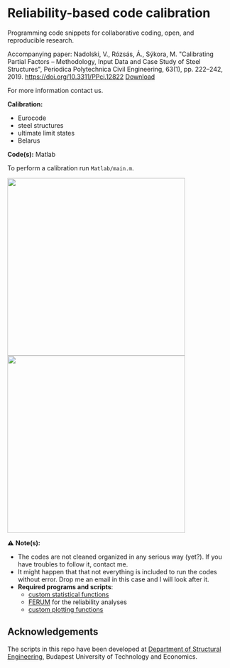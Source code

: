 Reliability-based code calibration
==============

Programming code snippets for collaborative coding, open, and reproducible research.

Accompanying paper:
Nadolski, V., Rózsás, Á., Sýkora, M. "Calibrating Partial Factors – Methodology, Input Data and Case Study of Steel Structures", Periodica Polytechnica Civil Engineering, 63(1), pp. 222–242, 2019. https://doi.org/10.3311/PPci.12822
[Download](https://pp.bme.hu/ci/article/download/12822/8234/)


For more information contact us.

__Calibration:__
* Eurocode
* steel structures
* ultimate limit states
* Belarus

__Code(s):__ Matlab

To perform a calibration run `Matlab/main.m`.

<img src = "Matlab/figures/compare_distinct_gamma_Q/sym_constant_single.png" width = "400" />
<img src = "Matlab/figures/compare_distinct_gamma_Q/sym_constant_distinct.png" width = "400" />

:warning: __Note(s):__ 
* The codes are not cleaned organized in any serious way (yet?). If you have troubles to follow it, contact me.
* It might happen that that not everything is included to run the codes without error. Drop me an email in this case and I will look after it.
* __Required programs and scripts__:
	* [custom statistical functions](https://github.com/rozsasarpi/Statistics---Matlab)
	* [FERUM](http://www.ifma.fr/FERUM) for the reliability analyses
	* [custom plotting functions](https://github.com/rozsasarpi/Plotting-Matlab)


  
Acknowledgements
----------------

The scripts in this repo have been developed at [Department of Structural Engineering](http://www.epito.bme.hu/hidak-es-szerkezetek-tanszek), Budapest University of Technology and Economics.
